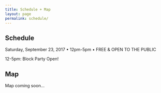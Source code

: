 ```yaml
---
title: Schedule + Map
layout: page
permalink: schedule/
---
```


## Schedule
Saturday, September 23, 2017 • 12pm-5pm • FREE & OPEN TO THE PUBLIC

12-5pm: Block Party Open!

## Map

Map coming soon...
